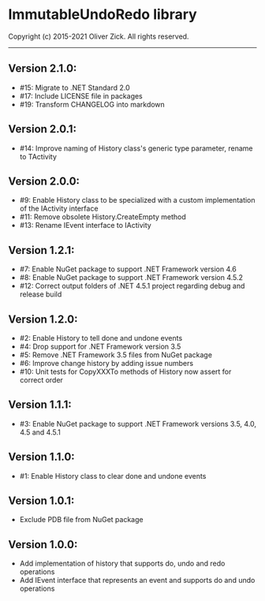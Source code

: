# ImmutableUndoRedo library
Copyright (c) 2015-2021 Oliver Zick. All rights reserved.

---

## Version 2.1.0:

* #15: Migrate to .NET Standard 2.0
* #17: Include LICENSE file in packages
* #19: Transform CHANGELOG into markdown

## Version 2.0.1:

* #14: Improve naming of History class's generic type parameter, rename to TActivity

## Version 2.0.0:

* #9: Enable History class to be specialized with a custom implementation of the IActivity interface
* #11: Remove obsolete History.CreateEmpty method
* #13: Rename IEvent interface to IActivity

## Version 1.2.1:

* #7: Enable NuGet package to support .NET Framework version 4.6
* #8: Enable NuGet package to support .NET Framework version 4.5.2
* #12: Correct output folders of .NET 4.5.1 project regarding debug and release build

## Version 1.2.0:

* #2: Enable History to tell done and undone events
* #4: Drop support for .NET Framework version 3.5
* #5: Remove .NET Framework 3.5 files from NuGet package
* #6: Improve change history by adding issue numbers
* #10: Unit tests for CopyXXXTo methods of History now assert for correct order

## Version 1.1.1:

* #3: Enable NuGet package to support .NET Framework versions 3.5, 4.0, 4.5 and 4.5.1

## Version 1.1.0:

* #1: Enable History class to clear done and undone events

## Version 1.0.1:

* Exclude PDB file from NuGet package

## Version 1.0.0:

* Add implementation of history that supports do, undo and redo operations
* Add IEvent interface that represents an event and supports do and undo operations
